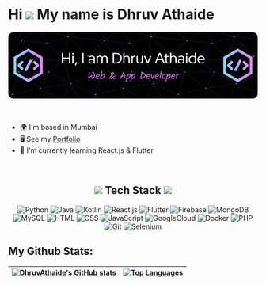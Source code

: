Hi ![](https://user-images.githubusercontent.com/18350557/176309783-0785949b-9127-417c-8b55-ab5a4333674e.gif) My name is Dhruv Athaide
======================================================================================================================================
![Header](https://github.com/DhruvAthaide/DhruvAthaide/blob/f15e699c5446ee12903569565c9a1c9781744e2c/GithubHeader.png)

<br>

* 🌍  I'm based in Mumbai
* 🖥️  See my [Portfolio](http://dhruvathaide.vercel.app/)
* 🧠  I'm currently learning React.js & Flutter
<br>

<!-- Tech Stack -->
<div align="center">
  <h2><img src="https://media2.giphy.com/media/QssGEmpkyEOhBCb7e1/giphy.gif?cid=ecf05e47a0n3gi1bfqntqmob8g9aid1oyj2wr3ds3mg700bl&rid=giphy.gif" width="20"> Tech Stack <img src="https://media2.giphy.com/media/QssGEmpkyEOhBCb7e1/giphy.gif?cid=ecf05e47a0n3gi1bfqntqmob8g9aid1oyj2wr3ds3mg700bl&rid=giphy.gif" width="20"></h2>

  ![Python](https://img.shields.io/badge/Python-000?style=for-the-badge&logo=python)
  ![Java](https://img.shields.io/badge/java-000?style=for-the-badge&logo=java)
  ![Kotlin](https://img.shields.io/badge/kotlin-000?style=for-the-badge&logo=kotlin)
  ![React.js](https://img.shields.io/badge/React-000?style=for-the-badge&logo=React)
  ![Flutter](https://img.shields.io/badge/flutter-000?style=for-the-badge&logo=flutter)
  ![Firebase](https://img.shields.io/badge/Firebase-000?style=for-the-badge&logo=firebase)
  ![MongoDB](https://img.shields.io/badge/MongoDB-000?style=for-the-badge&logo=mongodb)
  ![MySQL](https://img.shields.io/badge/MySQL-000?style=for-the-badge&logo=mysql)
  ![HTML](https://img.shields.io/badge/HTML-000?style=for-the-badge&logo=html5)
  ![CSS](https://img.shields.io/badge/CSS-000?style=for-the-badge&logo=css3)
  ![JavaScript](https://img.shields.io/badge/JavaScript-000?style=for-the-badge&logo=javascript)
  ![GoogleCloud](https://img.shields.io/badge/GoogleCloud-000?style=for-the-badge&logo=google-cloud)
  ![Docker](https://img.shields.io/badge/docker-000?style=for-the-badge&logo=docker)
  ![PHP](https://img.shields.io/badge/php-000?style=for-the-badge&logo=php)
  ![Git](https://img.shields.io/badge/Git-000?style=for-the-badge&logo=git)
  ![Selenium](https://img.shields.io/badge/selenium-000?style=for-the-badge&logo=selenium)
</div>


## My Github Stats:
| <a href="http://www.github.com/DhruvAthaide"><img src="https://github-readme-stats.vercel.app/api?username=DhruvAthaide&show_icons=true&hide=&count_private=true&title_color=3382ed&text_color=14b8a6&icon_color=64748b&bg_color=1c1917&hide_border=true&show_icons=true" alt="DhruvAthaide's GitHub stats" /></a> | <a href="https://github.com/DhruvAthaide" align="left"><img src="https://github-readme-stats.vercel.app/api/top-langs/?username=DhruvAthaide&langs_count=4&title_color=3382ed&text_color=14b8a6&icon_color=64748b&bg_color=1c1917&hide_border=true&locale=en&custom_title=Top%20%Languages" alt="Top Languages" /></a> |
| ------------- | ------------- |
